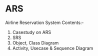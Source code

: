 # ARS
Airline Reservation System
Contents:-
1. Casestudy on ARS
2. SRS
3. Object, Class Diagram
4. Activity, Usecase & Sequence Diagram
